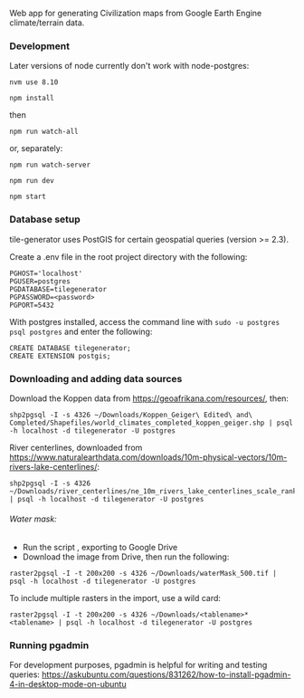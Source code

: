 Web app for generating Civilization maps from Google Earth Engine climate/terrain data.

### Development

Later versions of node currently don't work with node-postgres:

```
nvm use 8.10
```

```
npm install
```

then

```
npm run watch-all
```

or, separately:

```
npm run watch-server
```

```
npm run dev
```

```
npm start
```

### Database setup

tile-generator uses PostGIS for certain geospatial queries (version >= 2.3).

Create a .env file in the root project directory with the following:

```
PGHOST='localhost'
PGUSER=postgres
PGDATABASE=tilegenerator
PGPASSWORD=<password>
PGPORT=5432
```

With postgres installed, access the command line with `sudo -u postgres psql postgres` and enter the following:

```
CREATE DATABASE tilegenerator;
CREATE EXTENSION postgis;
```

### Downloading and adding data sources

Download the Koppen data from https://geoafrikana.com/resources/, then:

```
shp2pgsql -I -s 4326 ~/Downloads/Koppen_Geiger\ Edited\ and\ Completed/Shapefiles/world_climates_completed_koppen_geiger.shp | psql -h localhost -d tilegenerator -U postgres
```

River centerlines, downloaded from https://www.naturalearthdata.com/downloads/10m-physical-vectors/10m-rivers-lake-centerlines/:

```
shp2pgsql -I -s 4326 ~/Downloads/river_centerlines/ne_10m_rivers_lake_centerlines_scale_rank.shp | psql -h localhost -d tilegenerator -U postgres
```

###### Water mask:

- Run the script [](https://code.earthengine.google.com/67d5310441e9d02d8e630167d87f5070), exporting to Google Drive
- Download the image from Drive, then run the following:

```
raster2pgsql -I -t 200x200 -s 4326 ~/Downloads/waterMask_500.tif | psql -h localhost -d tilegenerator -U postgres
```

To include multiple rasters in the import, use a wild card:

```
raster2pgsql -I -t 200x200 -s 4326 ~/Downloads/<tablename>* <tablename> | psql -h localhost -d tilegenerator -U postgres
```

### Running pgadmin

For development purposes, pgadmin is helpful for writing and testing queries:
https://askubuntu.com/questions/831262/how-to-install-pgadmin-4-in-desktop-mode-on-ubuntu
